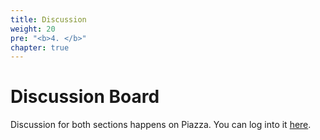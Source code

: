 ```yaml
---
title: Discussion
weight: 20
pre: "<b>4. </b>"
chapter: true
---
```


# Discussion Board

Discussion for both sections happens on Piazza. You can log into it [here](https://piazza.com/class/kk1ysr94nle207).
